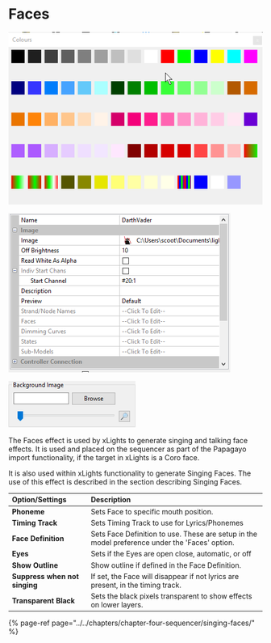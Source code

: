 # Faces

![Icon](../../.gitbook/assets/image%20%28620%29.png)

![Sequencer Grid](../../.gitbook/assets/image%20%2829%29.png)

![](../../.gitbook/assets/image%20%28120%29.png)

The Faces effect is used by xLights to generate singing and talking face effects. It is used and placed on the sequencer as part of the Papagayo import functionality, if the target in xLights is a Coro face.

It is also used within xLights functionality to generate Singing Faces.  The use of this effect is described in the section describing Singing Faces.

| **Option/Settings** | Description |
| :--- | :--- |
| **Phoneme** | Sets Face to specific mouth position. |
| **Timing Track** | Sets Timing Track to use for Lyrics/Phonemes |
| **Face Definition** | Sets Face Definition to use. These are setup in the model preference under the 'Faces' option. |
| **Eyes** | Sets if the Eyes are open close, automatic, or off |
| **Show Outline** | Show outline if defined in the Face Definition. |
| **Suppress when not singing** | If set, the Face will disappear if not lyrics are present, in the timing track. |
| **Transparent Black** | Sets the black pixels transparent to show effects on lower layers. |

{% page-ref page="../../chapters/chapter-four-sequencer/singing-faces/" %}


